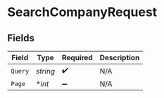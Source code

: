 # SearchCompanyRequest


## Fields

| Field              | Type               | Required           | Description        |
| ------------------ | ------------------ | ------------------ | ------------------ |
| `Query`            | *string*           | :heavy_check_mark: | N/A                |
| `Page`             | **int*             | :heavy_minus_sign: | N/A                |